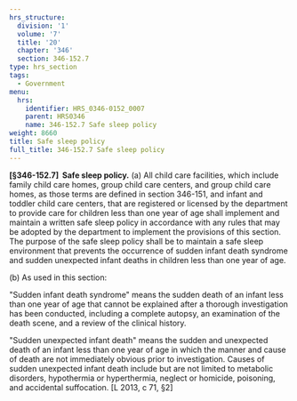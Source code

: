 ```yaml
---
hrs_structure:
  division: '1'
  volume: '7'
  title: '20'
  chapter: '346'
  section: 346-152.7
type: hrs_section
tags:
  - Government
menu:
  hrs:
    identifier: HRS_0346-0152_0007
    parent: HRS0346
    name: 346-152.7 Safe sleep policy
weight: 8660
title: Safe sleep policy
full_title: 346-152.7 Safe sleep policy
---
```

**[§346-152.7]  Safe sleep policy.** (a) All child care facilities, which include family child care homes, group child care centers, and group child care homes, as those terms are defined in section 346-151, and infant and toddler child care centers, that are registered or licensed by the department to provide care for children less than one year of age shall implement and maintain a written safe sleep policy in accordance with any rules that may be adopted by the department to implement the provisions of this section. The purpose of the safe sleep policy shall be to maintain a safe sleep environment that prevents the occurrence of sudden infant death syndrome and sudden unexpected infant deaths in children less than one year of age.

(b) As used in this section:

"Sudden infant death syndrome" means the sudden death of an infant less than one year of age that cannot be explained after a thorough investigation has been conducted, including a complete autopsy, an examination of the death scene, and a review of the clinical history.

"Sudden unexpected infant death" means the sudden and unexpected death of an infant less than one year of age in which the manner and cause of death are not immediately obvious prior to investigation. Causes of sudden unexpected infant death include but are not limited to metabolic disorders, hypothermia or hyperthermia, neglect or homicide, poisoning, and accidental suffocation. [L 2013, c 71, §2]